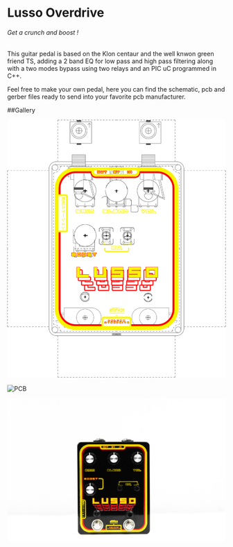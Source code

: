 # Lusso Overdrive
###### Get a crunch and boost !

This guitar pedal is based on the Klon centaur and the well knwon green friend TS, adding a 2 band EQ for low pass and high pass filtering along with a two modes bypass using two relays and an PIC uC programmed in C++.

Feel free to make your own pedal, here you can find the schematic, pcb and gerber files ready to send into your favorite pcb manufacturer.


##Gallery 

![Lusso](https://github.com/anycam/Lusso_overdrive/blob/main/Images/Lay%20png.png)


![PCB](https://github.com/anycam/Lusso_overdrive/blob/main/Images/IMG_8403.jpg)


![Front](https://github.com/anycam/Lusso_overdrive/blob/main/Images/IMG_8286.jpg)
